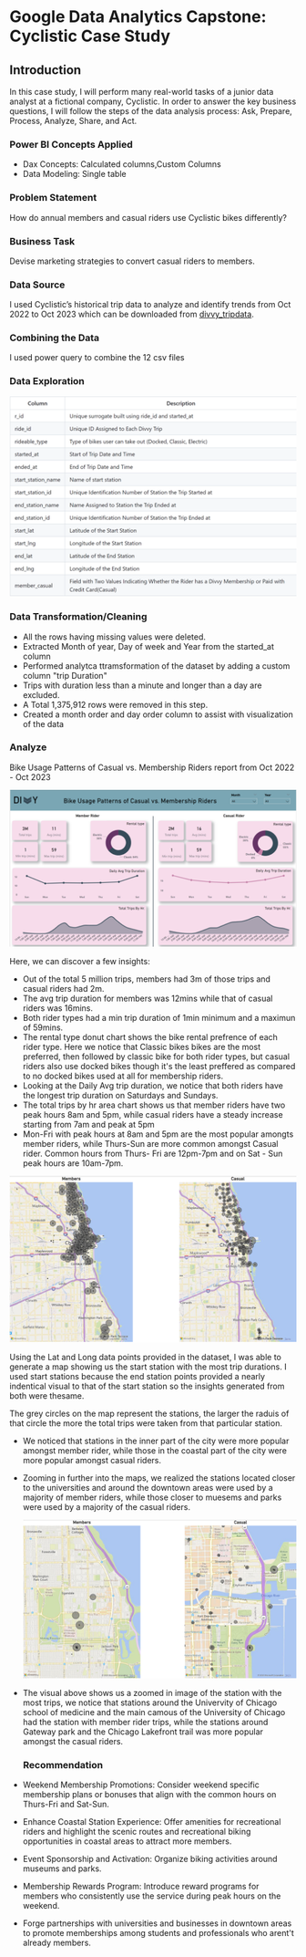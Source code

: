 # Google Data Analytics Capstone: Cyclistic Case Study



## Introduction

In this case study, I will perform many real-world tasks of a junior data analyst at a fictional company, Cyclistic. In order to answer the key business questions, I will follow the steps of the data analysis process: Ask, Prepare, Process, Analyze, Share, and Act.


### Power BI Concepts Applied

- Dax Concepts: Calculated columns,Custom Columns
- Data Modeling: Single table


### Problem Statement

How do annual members and casual riders use Cyclistic bikes differently?

### Business Task

Devise marketing strategies to convert casual riders to members.

### Data Source

I used Cyclistic’s historical trip data to analyze and identify trends from Oct 2022 to Oct 2023 which can be downloaded from [divvy_tripdata](https://divvy-tripdata.s3.amazonaws.com/index.html). 


### Combining the Data

I used power query to combine the 12 csv files


### Data Exploration

![](Data_explore.png)


### Data Transformation/Cleaning

- All the rows having missing values were deleted.
- Extracted Month of year, Day of week and Year from the started_at column 
- Performed analytca ttramsformation of the dataset by adding a custom column "trip Duration"
- Trips with duration less than a minute and longer than a day are excluded.
- A Total 1,375,912 rows were removed in this step.
- Created a month order and day order column to assist with visualization of the data

  
### Analyze

Bike Usage Patterns of Casual vs. Membership Riders report from Oct 2022 - Oct 2023 

![](Divvy_bikeshare_report.png)

Here, we can discover a few insights:
- Out of the total 5 million trips, members had 3m of those trips and casual riders had 2m.
- The avg trip duration for members was 12mins while that of casual riders was 16mins.
- Both rider types had a min trip duration of 1min minimum and a maximun of 59mins.
- The rental type donut chart shows the bike rental prefrence of each rider type. Here we notice that Classic bikes bikes are the most preferred, then followed by classic bike for both rider types, but casual 
  riders also use docked bikes though it's the least preffered as compared to no docked bikes used at all for membership riders.
- Looking at the Daily Avg trip duration, we notice that both riders have the longest trip duration on Saturdays and Sundays.
- The total trips by hr area chart shows us that member riders have two peak hours 8am and 5pm, while casual riders have a steady increase starting from 7am and peak at 5pm
- Mon-Fri with peak hours at 8am and 5pm are the most popular amongts member riders, while Thurs-Sun are more common amongst Casual rider. Common hours from Thurs- Fri are 12pm-7pm and on Sat - Sun peak hours are 
  10am-7pm.


![](Divvy_bikeshare_map.png)

Using the Lat and Long data points provided in the dataset, I was able to generate a map showing us the start station with the most trip durations.
I used start stations because the end station points provided a nearly indentical visual to that of the start station so the insights generated from both were thesame.

The grey circles on the map represent the stations, the larger the raduis of that circle the more the total trips were taken from that particular station.

- We noticed that stations in the inner part of the city were more popular amongst member rider, while those in the coastal part of the city were more popular amongst casual riders.
- Zooming in further into the maps, we realized the stations located closer to the universities and around the downtown areas were used by a majority of member riders, while those closer to muesems and parks were 
  used by a majority of the casual riders.

  ![](Zoomed_map.png)

- The visual above shows us a zoomed in image of the station with the most trips, we notice that stations around the Univervity of Chicago school of medicine and the main camous of the University of Chicago had 
  the station with member rider trips, while the stations around Gateway park and the Chicago Lakefront trail was more popular amongst the casual riders.


  ### Recommendation

- Weekend Membership Promotions: Consider weekend specific membership plans or bonuses that align with the common hours on Thurs-Fri and Sat-Sun.
- Enhance Coastal Station Experience: Offer amenities for recreational riders and highlight the scenic routes and recreational biking opportunities in coastal areas to attract more 
  members.
- Event Sponsorship and Activation: Organize biking activities around museums and parks.
- Membership Rewards Program: Introduce reward programs for members who consistently use the service during peak hours on the weekend.
- Forge partnerships with universities and businesses in downtown areas to promote memberships among students and professionals who arent't already members.
  

  







  
 
